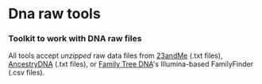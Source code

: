 # Dna raw tools
### Toolkit to work with DNA raw files

All tools accept *unzipped* raw data files from [23andMe](https://int.customercare.23andme.com/hc/en-us/articles/215304168-Accessing-and-Downloading-Your-Raw-Data) (.txt files), [AncestryDNA](https://www.ancestry.com/dna/en/legal/international/faq#raw-3) (.txt files), or [Family Tree DNA](https://www.familytreedna.com/learn/user-guide/family-finder-myftdna/download-raw-data-page/)'s Illumina-based FamilyFinder (.csv files).
